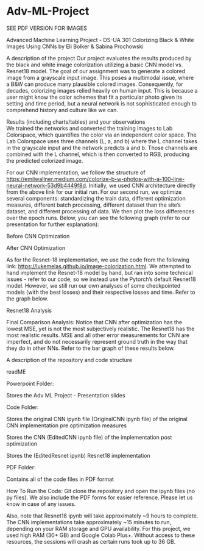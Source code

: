 # Adv-ML-Project

SEE PDF VERSION FOR IMAGES

Advanced Machine Learning Project - DS-UA 301
Colorizing Black & White Images Using CNNs by Eli Bolker & Sabina Prochowski

A description of the project
Our project evaluates the results produced by the black and white image colorization utilizing a basic CNN model vs. Resnet18 model. The goal of our assignment was to generate a colored image from a grayscale input image. This poses a multimodal issue, where a B&W can produce many plausible colored images. Consequently, for decades, colorizing images relied heavily on human input. This is because a user might know the color schemes that fit a particular photo given its setting and time period, but a neural network is not sophisticated enough to comprehend history and culture like we can.

Results (including charts/tables) and your observations  
We trained the networks and converted the training images to Lab Colorspace, which quantifies the color via an independent color space. The Lab Colorspace uses three channels (L, a, and b) where the L channel takes in the grayscale input and the network predicts a and b. Those channels are combined with the L channel, which is then converted to RGB, producing the predicted colorized image.

For our CNN implementation, we follow the structure of https://emilwallner.medium.com/colorize-b-w-photos-with-a-100-line-neural-network-53d9b4449f8d. Initially, we used CNN architecture directly from the above link for our initial run. For our second run, we optimize several components: standardizing the train data, different optimization measures, different batch processing, different dataset than the site’s dataset, and different processing of data. We then plot the loss differences over the epoch runs. 
Below, you can see the following graph (refer to our presentation for further explanation):

Before CNN Optimization



After CNN Optimization

As for the Resnet-18 implementation, we use the code from the following link:
https://lukemelas.github.io/image-colorization.html. We attempted to hand implement the Resnet-18 model by hand, but ran into some technical issues - refer to our code, so we instead use the Pytorch’s default Resnet18 model. However, we still run our own analyses of some checkpointed models (with the best losses) and their respective losses and time. Refer to the graph below.

Resnet18 Analysis

Final Comparison Analysis: Notice that CNN after optimization has the lowest MSE, yet is not the most subjectively realistic. The Resnet18 has the most realistic results. MSE and all other error measurements for CNN are imperfect, and do not necessarily represent ground
truth in the way that they do in other NNs. Refer to the bar graph of these results below.









A description of the repository and code structure


readME


Powerpoint Folder:

Stores the Adv ML Project - Presentation slides


Code Folder:

Stores the original CNN ipynb file (OriginalCNN ipynb file) of the original CNN implementation pre optimization measures

Stores the CNN (EditedCNN ipynb file) of the implementation post optimization 

Stores the (EditedResnet ipynb) Resnet18 implementation


PDF Folder:

Contains all of the code files in PDF format 


How To Run the Code: 
Git clone the repository and open the ipynb files (no py files). We also include the PDF forms for easier reference. Please let us know in case of any issues.


Also, note that Resnet18 ipynb will take approximately ~9 hours to complete. The CNN implementations take approximately ~15 minutes to run, depending on your RAM storage and GPU availability. For this project, we used high RAM (30+ GB) and Google Colab Plus+. Without access to these resources, the sessions will crash as certain runs took up to 36 GB. 
